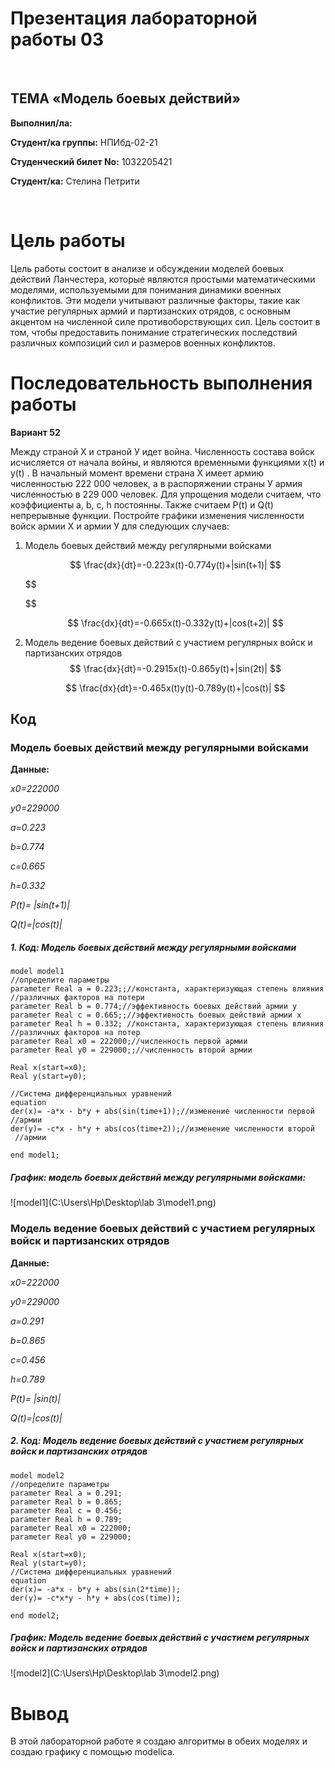 # **Презентация лабораторной работы 03**

​                                                                               

## **ТЕМА «Модель боевых действий»**                                         







**Выполнил/лa:** 

**Студент/ка группы:** НПИбд-02-21 

**Студенческий билет No:** 1032205421 

**Студент/кa:** Стелина Петрити  						        

​					                             











# Цель работы

Цель работы состоит в анализе и обсуждении моделей боевых действий Ланчестера, которые являются простыми математическими моделями, используемыми для понимания динамики военных конфликтов. Эти модели учитывают различные факторы, такие как участие регулярных армий и партизанских отрядов, с основным акцентом на численной силе противоборствующих сил. Цель состоит в том, чтобы предоставить понимание стратегических последствий различных композиций сил и размеров военных конфликтов.

# Последовательность выполнения работы

**Вариант 52**

Между страной Х и страной У идет война. Численность состава войск исчисляется от начала войны, и являются временными функциями x(t) и y(t) . В начальный момент времени страна Х имеет армию численностью 222 000 человек, а в распоряжении страны У армия численностью в 229 000 человек. Для упрощения модели считаем, что коэффициенты a, b, c, h  постоянны. Также считаем P(t) и
Q(t) непрерывные функции. Постройте графики изменения численности войск армии Х и армии У для следующих случаев:

1. Модель боевых действий между регулярными войсками

   
   $$
   \frac{dx}{dt}=-0.223x(t)-0.774y(t)+|sin(t+1)|
   $$

   $$
   
   $$

   $$
   \frac{dx}{dt}=-0.665x(t)-0.332y(t)+|cos(t+2)|
   $$

   

2. Модель ведение боевых действий с участием регулярных войск и партизанских отрядов  
   $$
   \frac{dx}{dt}=-0.2915x(t)-0.865y(t)+|sin(2t)|
   $$

   $$
   \frac{dx}{dt}=-0.465x(t)y(t)-0.789y(t)+|cos(t)|
   $$



## Код

### Модель боевых действий между регулярными войсками

**Данные:**

*x0=222000*

*y0=229000*

*a=0.223*

*b=0.774*

*c=0.665*

*h=0.332*

*P(t)= |sin(t+1)|*

*Q(t)=|cos(t)|*

##### ***1.* *Код*:** *Модель боевых действий между регулярными войсками*

```
model model1
//определите параметры
parameter Real a = 0.223;;//константа, характеризующая степень влияния //различных факторов на потери
parameter Real b = 0.774;//эффективность боевых действий армии у
parameter Real c = 0.665;;//эффективность боевых действий армии х
parameter Real h = 0.332; //константа, характеризующая степень влияния //различных факторов на потер
parameter Real x0 = 222000;//численность первой армии
parameter Real y0 = 229000;;//численность второй армии

Real x(start=x0);
Real y(start=y0);

//Система дифференциальных уравнений
equation
der(x)= -a*x - b*y + abs(sin(time+1));//изменение численности первой   //армии
der(y)= -c*x - h*y + abs(cos(time+2));//изменение численности второй
 //армии

end model1;

```

##### **График:** модель боевых действий между регулярными войсками:

![model1](C:\Users\Hp\Desktop\lab 3\model1.png)

### Модель ведение боевых действий с участием регулярных войск и партизанских отрядов  

**Данные:**

*x0=222000*

*y0=229000*

*a=0.291*

*b=0.865*

*c=0.456*

*h=0.789*

*P(t)= |sin(t)|*

*Q(t)=|cos(t)|*



##### ***2. Код:*** *Модель ведение боевых действий с участием регулярных войск и партизанских отрядов* 

```
model model2
//определите параметры
parameter Real a = 0.291;
parameter Real b = 0.865;
parameter Real c = 0.456;
parameter Real h = 0.789;
parameter Real x0 = 222000;
parameter Real y0 = 229000;

Real x(start=x0);
Real y(start=y0);
//Система дифференциальных уравнений
equation
der(x)= -a*x - b*y + abs(sin(2*time));
der(y)= -c*x*y - h*y + abs(cos(time));

end model2;

```



##### **График:** Модель ведение боевых действий с участием регулярных войск и партизанских отрядов

![model2](C:\Users\Hp\Desktop\lab 3\model2.png)

# Вывод

В этой лабораторной работе я создаю алгоритмы в обеих моделях и создаю графику с помощью modelica.